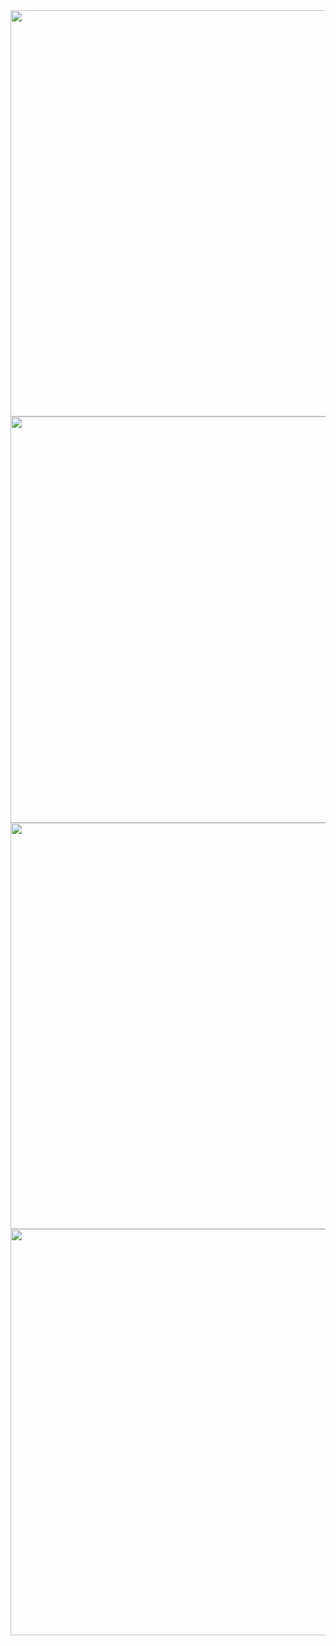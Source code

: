 <img src="https://user-images.githubusercontent.com/121219334/235655291-647e09a8-5991-4978-897f-90ef0ec80a7c.jpg" height="650px" >
<img src="https://user-images.githubusercontent.com/121219334/235655342-ccfab408-9e96-4e45-9ee2-82ec9fc947f1.jpg" height="650px" >
<img src="https://user-images.githubusercontent.com/121219334/235655353-9fe34079-642e-44aa-87fe-bb90c5776913.jpg" height="650px" >
<img src="" height="650px" >
